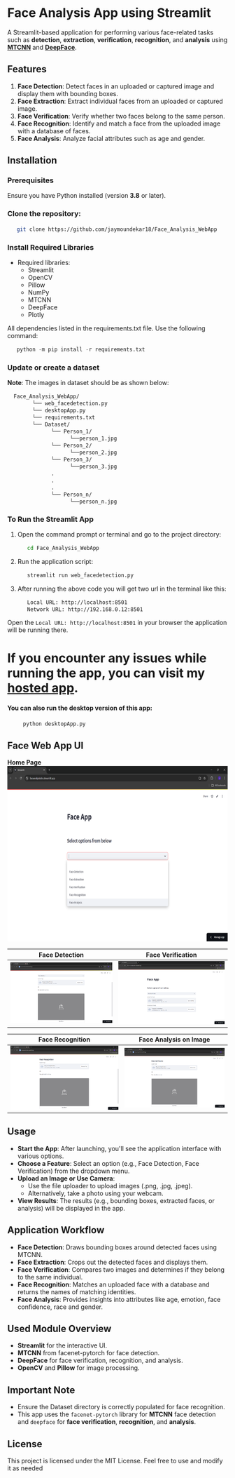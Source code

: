 # Face Analysis App using Streamlit

A Streamlit-based application for performing various face-related tasks such as **detection**, **extraction**, **verification**, **recognition**, and **analysis** using [**MTCNN**](https://github.com/ipazc/mtcnn) and [**DeepFace**](https://github.com/serengil/deepface).

## Features

1. **Face Detection**: Detect faces in an uploaded or captured image and display them with bounding boxes.
2. **Face Extraction**: Extract individual faces from an uploaded or captured image.
3. **Face Verification**: Verify whether two faces belong to the same person.
4. **Face Recognition**: Identify and match a face from the uploaded image with a database of faces.
5. **Face Analysis**: Analyze facial attributes such as age and gender.


## Installation
### Prerequisites
Ensure you have Python installed (version **3.8** or later).

### Clone the repository:
```bash
   git clone https://github.com/jaymoundekar18/Face_Analysis_WebApp
```

### Install Required Libraries

- Required libraries: 
  - Streamlit
  - OpenCV
  - Pillow
  - NumPy
  - MTCNN
  - DeepFace
  - Plotly

All dependencies listed in the requirements.txt file. Use the following command:
   ```python
      python -m pip install -r requirements.txt
   ```
### Update or create a dataset
**Note**: The images in dataset should be as shown below:
```
  Face_Analysis_WebApp/
        └── web_facedetection.py
        └── desktopApp.py
        └── requirements.txt
        └── Dataset/
              └── Person_1/
                    └──person_1.jpg
              └── Person_2/
                    └──person_2.jpg
              └── Person_3/
                    └──person_3.jpg
              .
              .
              .
              └── Person_n/
                    └──person_n.jpg  
  ```

### To Run the Streamlit App
1. Open the command prompt or terminal and go to the project directory:
   ```bash
      cd Face_Analysis_WebApp
   ```
2. Run the application script:
   ```bash
      streamlit run web_facedetection.py
   ```
3. After running the above code you will get two url in the terminal like this:
   ```
      Local URL: http://localhost:8501
      Network URL: http://192.168.0.12:8501
   ```
  Open the ```Local URL: http://localhost:8501``` in your browser the application will be running there.

# If you encounter any issues while running the app, you can visit my [hosted app](https://faceanalysisdrx.streamlit.app/).

#### You can also run the desktop version of this app:
  ```bash
       python desktopApp.py
  ```

## Face Web App UI 

**Home Page**<br>
<img src="home.png" width=600, height=400>

Face Detection          |  Face Verification
:-------------------------:|:-------------------------:
<img src="detection.png">   |  <img src="verification.png">

 Face Recognition          |  Face Analysis on Image
:-------------------------:|:-------------------------:
<img src="recognition.png">  |  <img src="analysis.png">


## Usage
- **Start the App**: After launching, you'll see the application interface with various options.
- **Choose a Feature**: Select an option (e.g., Face Detection, Face Verification) from the dropdown menu.
- **Upload an Image or Use Camera**:
    - Use the file uploader to upload images (.png, .jpg, .jpeg).
    - Alternatively, take a photo using your webcam.
- **View Results**: The results (e.g., bounding boxes, extracted faces, or analysis) will be displayed in the app.

## Application Workflow
- **Face Detection**: Draws bounding boxes around detected faces using MTCNN.
- **Face Extraction**: Crops out the detected faces and displays them.
- **Face Verification**: Compares two images and determines if they belong to the same individual.
- **Face Recognition**: Matches an uploaded face with a database and returns the names of matching identities.
- **Face Analysis**: Provides insights into attributes like age, emotion, face confidence, race and gender.

## Used Module Overview
- **Streamlit** for the interactive UI.
- **MTCNN** from facenet-pytorch for face detection.
- **DeepFace** for face verification, recognition, and analysis.
- **OpenCV** and **Pillow** for image processing.


## Important Note
- Ensure the Dataset directory is correctly populated for face recognition.
- This app uses the `facenet-pytorch` library for **MTCNN** face detection and `deepface` for **face verification**, **recognition**, and **analysis**.


## License
This project is licensed under the MIT License. Feel free to use and modify it as needed
